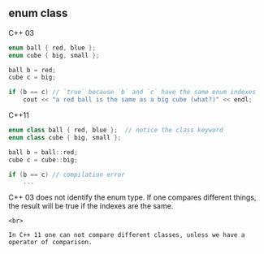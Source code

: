 <h2>enum class</h2>

C++ 03
```c++
enum ball { red, blue };
enum cube { big, small };

ball b = red;
cube c = big;

if (b == c) // `true` because `b` and `c` have the same enum indexes
	cout << "a red ball is the same as a big cube (what?)" << endl;
```

C++11
```c++
enum class ball { red, blue };	// notice the class keyword
enum class cube { big, small };

ball b = ball::red;
cube c = cube::big;

if (b == c) // compilation error
	...
```

<aside class="notes">
	C++ 03 does not identify the enum type. If one compares different things, the result will be true if the indexes are the same.

	<br>

	In C++ 11 one can not compare different classes, unless we have a operator of comparison.
</aside>
